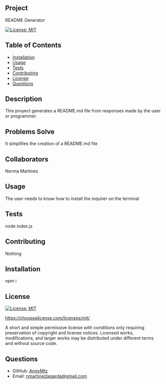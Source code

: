 
  ## Project
  README Generator

  [![License: MIT](https://img.shields.io/badge/License-MIT-yellow.svg)](https://opensource.org/licenses/MIT)



  ## Table of Contents
  * [Installation](#installation)
  * [Usage](#usage)
  * [Tests](#tests)
  * [Contributing](#contributing)
  * [License](#license)
  * [Questions](#questions)


  ## Description
  This proyect generates a README.md file from responses made by the user or programmer.



  ## Problems Solve
  It simplifies the creation of a README.md file



  ## Collaborators
  Norma Martinez



  ## Usage
  The user needs to know how to install the inquirer on the terminal



  ## Tests
  node index.js



  ## Contributing
  Nothing



  ## Installation
  npm i



  ## License
  [![License: MIT](https://img.shields.io/badge/License-MIT-yellow.svg)](https://opensource.org/licenses/MIT)

  https://choosealicense.com/licenses/mit/

  A short and simple permissive license with conditions only requiring preservation of copyright and license notices. Licensed works, modifications, and larger works may be distributed under different terms and without source code. 


  

  ## Questions
  * GitHub: [AngyMtz](https://github.com/AngyMtz)
  * Email: [nmartinezlagarda@gmail.com](mailto:nmartinezlagarda@gmail.com)
  
